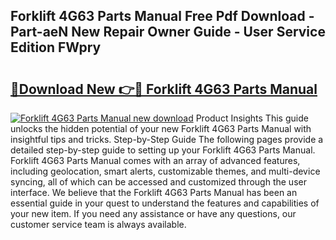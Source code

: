 ## Forklift 4G63 Parts Manual Free Pdf Download - Part-aeN New Repair Owner Guide - User Service Edition FWpry

# <h2><a href="http://bc76273.oget.top/?id=Forklift+4G63+Parts+Manual">🔗Download New 👉🔴 Forklift 4G63 Parts Manual</a></h2>

[![Forklift 4G63 Parts Manual new download](https://i.imgur.com/5g1atiW.png)](http://bc76273.oget.top/?id=Forklift+4G63+Parts+Manual)
Product Insights This guide unlocks the hidden potential of your new Forklift 4G63 Parts Manual with insightful tips and tricks. Step-by-Step Guide The following pages provide a detailed step-by-step guide to setting up your Forklift 4G63 Parts Manual. Forklift 4G63 Parts Manual comes with an array of advanced features, including geolocation, smart alerts, customizable themes, and multi-device syncing, all of which can be accessed and customized through the user interface. We believe that the Forklift 4G63 Parts Manual has been an essential guide in your quest to understand the features and capabilities of your new item. If you need any assistance or have any questions, our customer service team is always available.
